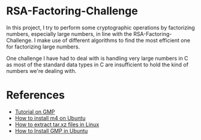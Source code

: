 # RSA-Factoring-Challenge

In this project, I try to perform some cryptographic operations by factorizing numbers, especially large numbers, in line with the RSA-Factoring-Challenge. I make use of different algorithms to find the most efficient one for factorizing large numbers.

One challenge I have had to deal with is handling very large numbers in C as most of the standard data types in C are insufficient to hold the kind of numbers we're dealing with.

# References
* [Tutorial on GMP](https://home.cs.colorado.edu/~srirams/courses/csci2824-spr14/gmpTutorial.html)
* [How to install m4 on Ubuntu](https://howtoinstall.co/en/m4)
* [How to extract tar.xz files in Linux](https://www.cyberciti.biz/faq/how-to-extract-tar-xz-files-in-linux-and-unzip-all-files/)
* [How to Install GMP in Ubuntu](https://itstillworks.com/install-gmp-ubuntu-8328719.html)

